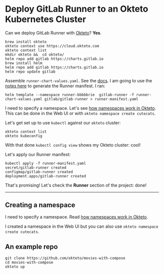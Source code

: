 # Deploy GitLab Runner to an Okteto Kubernetes Cluster


Can we deploy GitLab Runner with [Okteto](https://www.okteto.com/)? **Yes**.

```
brew install okteto
okteto context use https://cloud.okteto.com
okteto context list
mkdir okteto &&  cd okteto/
helm repo add gitlab https://charts.gitlab.io
brew install helm
helm repo add gitlab https://charts.gitlab.io
helm repo update gitlab
```

Assemble `runner-chart-values.yaml`. See the [docs](https://docs.gitlab.com/runner/install/kubernetes.html#configuring-gitlab-runner-using-the-helm-chart). I am going to use the [notes here](https://docs.gitlab.com/runner/install/kubernetes-agent.html) to generate the Runner manifest. I ran:

```
helm template --namespace runner-bbbbbrie  gitlab-runner -f runner-chart-values.yaml gitlab/gitlab-runner > runner-manifest.yaml
```


I need to specify a namespace. Let's see [how namespaces work in Okteto](https://www.okteto.com/docs/cloud/namespaces/). This can be done in the Web UI or with `okteto namespace create cutecats`.

Let's get set up to use `kubectl` against our `okteto` cluster:

```
okteto context list
okteto kubeconfig
```

With that done `kubectl config view` shows my Okteto cluster: cool!

Let's apply our Runner manifest:

```
kubectl apply -f runner-manifest.yaml
secret/gitlab-runner created
configmap/gitlab-runner created
deployment.apps/gitlab-runner created
```
 
That's promising! Let's check the **Runner** section of the project: done!

--------

## Creating a namespace

I need to specify a namespace. Read [how namespaces work in Okteto](https://www.okteto.com/docs/cloud/namespaces/).

I created a namespace in the Web UI but you can also use `okteto namespace create cutecats`. 


## An example repo

```
git clone https://github.com/okteto/movies-with-compose
cd movies-with-compose
okteto up
```


 
